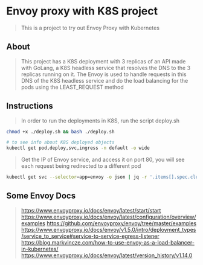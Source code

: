 # Envoy proxy with K8S project

> This is a project to try out Envoy Proxy with Kubernetes

## About

> This project has a K8S deployment with 3 replicas of an API made with GoLang, a K8S headless service that resolves the DNS to the 3 replicas running on it.
> The Envoy is used to handle requests in this DNS of the K8S headless service and do the load balancing for the pods using the LEAST_REQUEST method

## Instructions

> In order to run the deployments in K8S, run the script deploy.sh

```bash
chmod +x ./deploy.sh && bash ./deploy.sh

# to see info about K8S deployed objects
kubectl get pod,deploy,svc,ingress -n default -o wide
```

> Get the IP of Envoy service, and access it on port 80, you will see each request being redirected to a different pod

```bash
kubectl get svc --selector=app=envoy -o json | jq -r '.items[].spec.clusterIP'
```

## Some Envoy Docs

> https://www.envoyproxy.io/docs/envoy/latest/start/start
> https://www.envoyproxy.io/docs/envoy/latest/configuration/overview/examples
> https://github.com/envoyproxy/envoy/tree/master/examples
> https://www.envoyproxy.io/docs/envoy/v1.5.0/intro/deployment_types/service_to_service#service-to-service-egress-listener
> https://blog.markvincze.com/how-to-use-envoy-as-a-load-balancer-in-kubernetes/
> https://www.envoyproxy.io/docs/envoy/latest/version_history/v1.14.0
